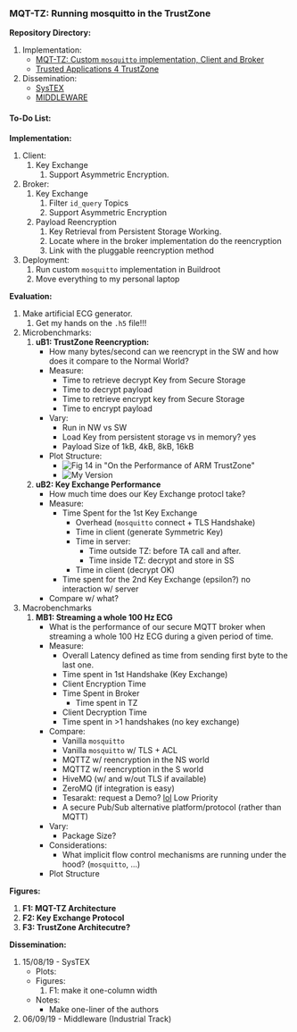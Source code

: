 ### MQT-TZ: Running mosquitto in the TrustZone

**Repository Directory:**
1. Implementation:
    + [MQT-TZ: Custom `mosquitto` implementation, Client and Broker](https://github.com/csegarragonz/mqttz)
    + [Trusted Applications 4 TrustZone](https://github.com/csegarragonz/optee-apps)
2. Dissemination:
    + [SysTEX](https://github.com/vschiavoni/unine-csem/tree/master/SYSTEX19)
    + [MIDDLEWARE](https://github.com/vschiavoni/unine-csem/tree/master/MIDDLEWARE19)

#### To-Do List:

**Implementation:**
1. Client:
    1. Key Exchange
        1. Support Asymmetric Encryption.
2. Broker:
    1. Key Exchange
        1. Filter `id_query` Topics
        2. Support Asymmetric Encryption
    2. Payload Reencryption
        1. Key Retrieval from Persistent Storage Working.
        2. Locate where in the broker implementation do the reencryption
        3. Link with the pluggable reencryption method
3. Deployment:
    1. Run custom `mosquitto` implementation in Buildroot
    2. Move everything to my personal laptop

**Evaluation:**
1. Make artificial ECG generator.
    1. Get my hands on the `.h5` file!!!
2. Microbenchmarks:
    1. **uB1: TrustZone Reencryption:**
        + How many bytes/second can we reencrypt in the SW and how does it compare to the Normal World?
        + Measure:
            + Time to retrieve decrypt Key from Secure Storage
            + Time to decrypt payload
            + Time to retrieve encrypt key from Secure Storage
            + Time to encrypt payload
        + Vary:
            + Run in NW vs SW
            + Load Key from persistent storage vs in memory? yes
            + Payload Size of 1kB, 4kB, 8kB, 16kB
        + Plot Structure:
            + ![Fig 14 in "On the Performance of ARM TrustZone"](./img/trustzone-comparison.png)
            + ![My Version](./img/mb1_scheme.jpg)
    2. **uB2: Key Exchange Performance**
        + How much time does our Key Exchange protocl take?
        + Measure:
            + Time Spent for the 1st Key Exchange
                + Overhead (`mosquitto` connect + TLS Handshake)
                + Time in client (generate Symmetric Key)
                + Time in server:
                    + Time outside TZ: before TA call and after.
                    + Time inside TZ: decrypt and store in SS
                + Time in client (decrypt OK)
            + Time spent for the 2nd Key Exchange (epsilon?) no interaction w/ server
        + Compare w/ what?
3. Macrobenchmarks
    1. **MB1: Streaming a whole 100 Hz ECG**
        + What is the performance of our secure MQTT broker when streaming a whole 100 Hz ECG during a given period of time.
        + Measure:
            + Overall Latency defined as time from sending first byte to the last one.
            + Time spent in 1st Handshake (Key Exchange)
            + Client Encryption Time
            + Time Spent in Broker
                + Time spent in TZ
            + Client Decryption Time
            + Time spent in >1 handshakes (no key exchange)
        + Compare:
            + Vanilla `mosquitto`
            + Vanilla `mosquitto` w/ TLS + ACL
            + MQTTZ w/ reencryption in the NS world
            + MQTTZ w/ reencryption in the S world
            + HiveMQ (w/ and w/out TLS if available)
            + ZeroMQ (if integration is easy)
            + Tesarakt: request a Demo? [lol](https://teserakt.io/) Low Priority
            + A secure Pub/Sub alternative platform/protocol (rather than MQTT)
        + Vary:
            + Package Size?
        + Considerations:
            + What implicit flow control mechanisms are running under the hood? (`mosquitto`, ...)
        + Plot Structure

**Figures:**
1. **F1: MQT-TZ Architecture**
2. **F2: Key Exchange Protocol**
3. **F3: TrustZone Architecutre?**

**Dissemination:**
1. 15/08/19 - SysTEX
    + Plots:
    + Figures:
        1. F1: make it one-column width
    + Notes:
        + Make one-liner of the authors
2. 06/09/19 - Middleware (Industrial Track)
